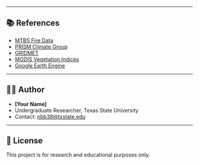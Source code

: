 
---

## 📚 References

- [MTBS Fire Data](https://mtbs.gov/)
- [PRISM Climate Group](https://prism.oregonstate.edu/)
- [GRIDMET](https://www.climatologylab.org/gridmet.html)
- [MODIS Vegetation Indices](https://modis.gsfc.nasa.gov/)
- [Google Earth Engine](https://earthengine.google.com/)

---

## 👩‍💻 Author

- **[Your Name]**
- Undergraduate Researcher, Texas State University
- Contact: nbb38@txstate.edu
  

---

## 📌 License

This project is for research and educational purposes only.
